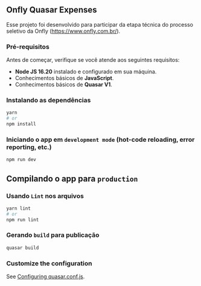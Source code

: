 ## Onfly Quasar Expenses

Esse projeto foi desenvolvido para participar da etapa técnica do processo seletivo da Onfly (<https://www.onfly.com.br/>).


### Pré-requisitos
Antes de começar, verifique se você atende aos seguintes requisitos:

- **Node JS 16.20** instalado e configurado em sua máquina.
- Conhecimentos básicos de **JavaScript**.
- Conhecimentos básicos de **Quasar V1**.

### Instalando as dependências
```bash
yarn
# or
npm install
```

### Iniciando o app em `development mode` (hot-code reloading, error reporting, etc.)
```bash
npm run dev
```

## Compilando o app para `production`

### Usando `Lint` nos arquivos
```bash
yarn lint
# or
npm run lint
```

### Gerando `build` para publicação
```bash
quasar build
```

### Customize the configuration
See [Configuring quasar.conf.js](https://v1.quasar.dev/quasar-cli/quasar-conf-js).
